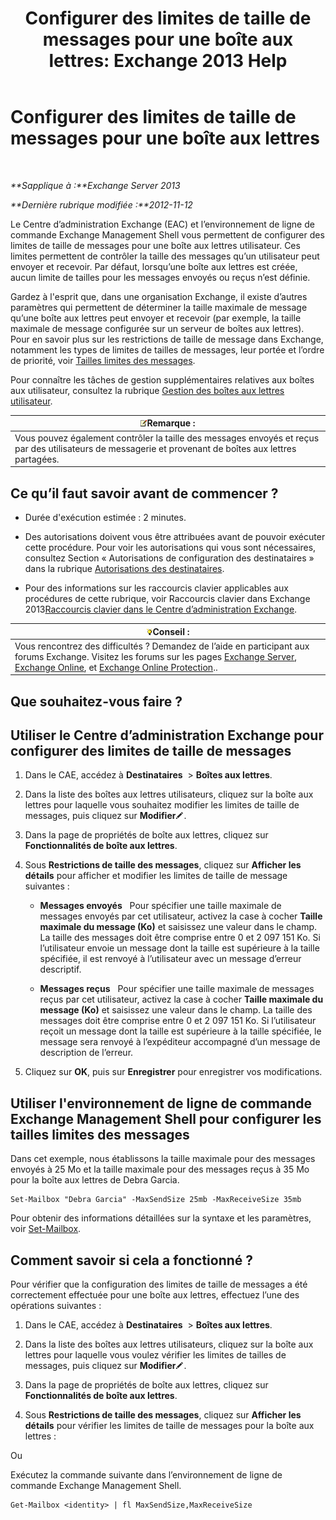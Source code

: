 ﻿---
title: 'Configurer des limites de taille de messages pour une boîte aux lettres: Exchange 2013 Help'
TOCTitle: Configurer des limites de taille de messages pour une boîte aux lettres
ms:assetid: d1220685-14c0-4c4f-abb2-3920f3046212
ms:mtpsurl: https://technet.microsoft.com/fr-fr/library/Bb124708(v=EXCHG.150)
ms:contentKeyID: 50555498
ms.date: 04/24/2018
mtps_version: v=EXCHG.150
ms.translationtype: HT
---

# Configurer des limites de taille de messages pour une boîte aux lettres

 

_**Sapplique à :**Exchange Server 2013_

_**Dernière rubrique modifiée :**2012-11-12_

Le Centre d’administration Exchange (EAC) et l’environnement de ligne de commande Exchange Management Shell vous permettent de configurer des limites de taille de messages pour une boîte aux lettres utilisateur. Ces limites permettent de contrôler la taille des messages qu’un utilisateur peut envoyer et recevoir. Par défaut, lorsqu’une boîte aux lettres est créée, aucun limite de tailles pour les messages envoyés ou reçus n’est définie.

Gardez à l'esprit que, dans une organisation Exchange, il existe d’autres paramètres qui permettent de déterminer la taille maximale de message qu’une boîte aux lettres peut envoyer et recevoir (par exemple, la taille maximale de message configurée sur un serveur de boîtes aux lettres). Pour en savoir plus sur les restrictions de taille de message dans Exchange, notamment les types de limites de tailles de messages, leur portée et l’ordre de priorité, voir [Tailles limites des messages](message-size-limits-exchange-2013-help.md).

Pour connaître les tâches de gestion supplémentaires relatives aux boîtes aux utilisateur, consultez la rubrique [Gestion des boîtes aux lettres utilisateur](manage-user-mailboxes-exchange-2013-help.md).

<table>
<thead>
<tr class="header">
<th><img src="images/JJ159664.note(EXCHG.150).gif" title="Remarque" alt="Remarque" />Remarque :</th>
</tr>
</thead>
<tbody>
<tr class="odd">
<td>Vous pouvez également contrôler la taille des messages envoyés et reçus par des utilisateurs de messagerie et provenant de boîtes aux lettres partagées.</td>
</tr>
</tbody>
</table>


## Ce qu’il faut savoir avant de commencer ?

  - Durée d'exécution estimée : 2 minutes.

  - Des autorisations doivent vous être attribuées avant de pouvoir exécuter cette procédure. Pour voir les autorisations qui vous sont nécessaires, consultez Section « Autorisations de configuration des destinataires » dans la rubrique [Autorisations des destinataires](recipients-permissions-exchange-2013-help.md).

  - Pour des informations sur les raccourcis clavier applicables aux procédures de cette rubrique, voir Raccourcis clavier dans Exchange 2013[Raccourcis clavier dans le Centre d’administration Exchange](keyboard-shortcuts-in-the-exchange-admin-center-exchange-online-protection-help.md).

<table>
<thead>
<tr class="header">
<th><img src="images/Bb125224.tip(EXCHG.150).gif" title="Conseil" alt="Conseil" />Conseil :</th>
</tr>
</thead>
<tbody>
<tr class="odd">
<td>Vous rencontrez des difficultés ? Demandez de l’aide en participant aux forums Exchange. Visitez les forums sur les pages <a href="https://go.microsoft.com/fwlink/p/?linkid=60612">Exchange Server</a>, <a href="https://go.microsoft.com/fwlink/p/?linkid=267542">Exchange Online</a>, et <a href="https://go.microsoft.com/fwlink/p/?linkid=285351">Exchange Online Protection</a>..</td>
</tr>
</tbody>
</table>


## Que souhaitez-vous faire ?

## Utiliser le Centre d’administration Exchange pour configurer des limites de taille de messages

1.  Dans le CAE, accédez à **Destinataires**  \> **Boîtes aux lettres**.

2.  Dans la liste des boîtes aux lettres utilisateurs, cliquez sur la boîte aux lettres pour laquelle vous souhaitez modifier les limites de taille de messages, puis cliquez sur **Modifier**![Icône Modifier](images/Bb124582.6f53ccb2-1f13-4c02-bea0-30690e6ea71d(EXCHG.150).gif "Icône Modifier").

3.  Dans la page de propriétés de boîte aux lettres, cliquez sur **Fonctionnalités de boîte aux lettres**.

4.  Sous **Restrictions de taille des messages**, cliquez sur **Afficher les détails** pour afficher et modifier les limites de taille de message suivantes :
    
      - **Messages envoyés**   Pour spécifier une taille maximale de messages envoyés par cet utilisateur, activez la case à cocher **Taille maximale du message (Ko)** et saisissez une valeur dans le champ. La taille des messages doit être comprise entre 0 et 2 097 151 Ko. Si l’utilisateur envoie un message dont la taille est supérieure à la taille spécifiée, il est renvoyé à l’utilisateur avec un message d’erreur descriptif.
    
      - **Messages reçus**   Pour spécifier une taille maximale de messages reçus par cet utilisateur, activez la case à cocher **Taille maximale du message (Ko)** et saisissez une valeur dans le champ. La taille des messages doit être comprise entre 0 et 2 097 151 Ko. Si l’utilisateur reçoit un message dont la taille est supérieure à la taille spécifiée, le message sera renvoyé à l’expéditeur accompagné d’un message de description de l’erreur.

5.  Cliquez sur **OK**, puis sur **Enregistrer** pour enregistrer vos modifications.

## Utiliser l'environnement de ligne de commande Exchange Management Shell pour configurer les tailles limites des messages

Dans cet exemple, nous établissons la taille maximale pour des messages envoyés à 25 Mo et la taille maximale pour des messages reçus à 35 Mo pour la boîte aux lettres de Debra Garcia.

    Set-Mailbox "Debra Garcia" -MaxSendSize 25mb -MaxReceiveSize 35mb

Pour obtenir des informations détaillées sur la syntaxe et les paramètres, voir [Set-Mailbox](https://technet.microsoft.com/fr-fr/library/bb123981\(v=exchg.150\)).

## Comment savoir si cela a fonctionné ?

Pour vérifier que la configuration des limites de taille de messages a été correctement effectuée pour une boîte aux lettres, effectuez l’une des opérations suivantes :

1.  Dans le CAE, accédez à **Destinataires**  \> **Boîtes aux lettres**.

2.  Dans la liste des boîtes aux lettres utilisateurs, cliquez sur la boîte aux lettres pour laquelle vous voulez vérifier les limites de tailles de messages, puis cliquez sur **Modifier**![Icône Modifier](images/Bb124582.6f53ccb2-1f13-4c02-bea0-30690e6ea71d(EXCHG.150).gif "Icône Modifier").

3.  Dans la page de propriétés de boîte aux lettres, cliquez sur **Fonctionnalités de boîte aux lettres**.

4.  Sous **Restrictions de taille des messages**, cliquez sur **Afficher les détails** pour vérifier les limites de taille de messages pour la boîte aux lettres :

Ou

Exécutez la commande suivante dans l’environnement de ligne de commande Exchange Management Shell.

    Get-Mailbox <identity> | fl MaxSendSize,MaxReceiveSize

